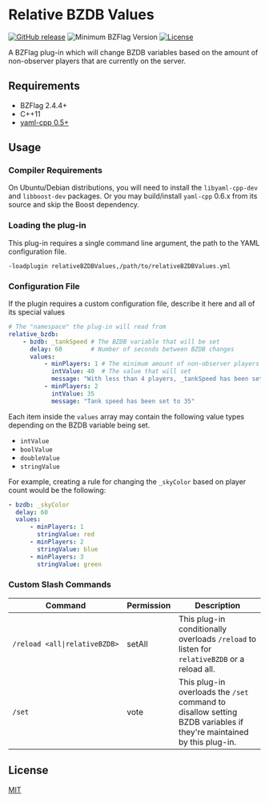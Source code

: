 # Relative BZDB Values

[![GitHub release](https://img.shields.io/github/release/allejo/relativeBZDBValues.svg)](https://github.com/allejo/relativeBZDBValues/releases/latest)
![Minimum BZFlag Version](https://img.shields.io/badge/BZFlag-v2.4.4+-blue.svg)
[![License](https://img.shields.io/github/license/allejo/relativeBZDBValues.svg)](LICENSE.md)

A BZFlag plug-in which will change BZDB variables based on the amount of non-observer players that are currently on the server.

## Requirements

- BZFlag 2.4.4+
- C++11
- [yaml-cpp 0.5+](https://github.com/jbeder/yaml-cpp/)

## Usage

### Compiler Requirements

On Ubuntu/Debian distributions, you will need to install the `libyaml-cpp-dev` and `libboost-dev` packages. Or you may build/install `yaml-cpp` 0.6.x from its source and skip the Boost dependency.

### Loading the plug-in

This plug-in requires a single command line argument, the path to the YAML configuration file.

```
-loadplugin relativeBZDBValues,/path/to/relativeBZDBValues.yml
```

### Configuration File

If the plugin requires a custom configuration file, describe it here and all of its special values

```yaml
# The "namespace" the plug-in will read from
relative_bzdb:
    - bzdb: _tankSpeed # The BZDB variable that will be set
      delay: 60        # Number of seconds between BZDB changes
      values:
          - minPlayers: 1 # The minimum amount of non-observer players needed for this condition to apply
            intValue: 40  # The value that will set
            message: "With less than 4 players, _tankSpeed has been set 40" # (Optional) Message to announce changes
          - minPlayers: 2
            intValue: 35
            message: "Tank speed has been set to 35"
```

Each item inside the `values` array may contain the following value types depending on the BZDB variable being set.

- `intValue`
- `boolValue`
- `doubleValue`
- `stringValue`

For example, creating a rule for changing the `_skyColor` based on player count would be the following:

```yaml
- bzdb: _skyColor
  delay: 60
  values:
      - minPlayers: 1
        stringValue: red
      - minPlayers: 2
        stringValue: blue
      - minPlayers: 3
        stringValue: green
```

### Custom Slash Commands

| Command | Permission | Description |
| ------- | ---------- | ----------- |
| <code>/reload&nbsp;<all\|relativeBZDB></code> | setAll | This plug-in conditionally overloads `/reload` to listen for `relativeBZDB` or a reload all. |
| `/set` | vote | This plug-in overloads the `/set` command to disallow setting BZDB variables if they're maintained by this plug-in. |

## License

[MIT](LICENSE.md)
